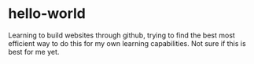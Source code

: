 # hello-world

Learning to build websites through github, trying to find the best most efficient way to do this for my own learning capabilities. Not sure if this is best for me yet.
